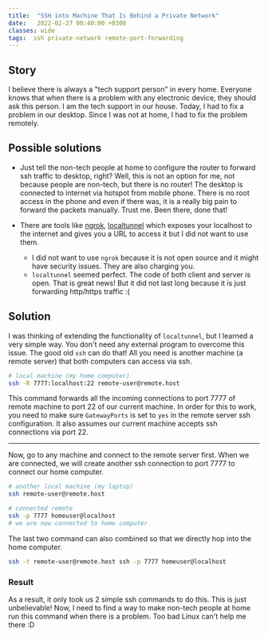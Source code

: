 ```yaml
---
title:  "SSH into Machine That Is Behind a Private Network"
date:   2022-02-27 00:40:00 +0300
classes: wide
tags:  ssh private-network remote-port-forwarding
---
```


## Story
I believe there is always a "tech support person" in every home. Everyone knows that when there is a problem with any electronic device, they should ask this person. I am the tech support in our house. Today, I had to fix a problem in our desktop. Since I was not at home, I had to fix the problem remotely. 

## Possible solutions
- Just tell the non-tech people at home to configure the router to forward ssh traffic to desktop, right? Well, this is not an option for me, not because people are non-tech, but there is no router! The desktop is connected to internet via hotspot from mobile phone. There is no root access in the phone and even if there was, it is a really big pain to forward the packets manually. Trust me. Been there, done that!

- There are tools like [ngrok](https://www.ngrok.com), [localtunnel](localtunnel.me) which exposes your localhost to the internet and gives you a URL to access it but I did not want to use them. 
  - I did not want to use `ngrok` because it is not open source and it might have security issues. They are also charging you. 
  - `localtunnel` seemed perfect. The code of both client and server is open. That is great news! But it did not last long because it is just forwarding http/https traffic :(

## Solution
I was thinking of extending the functionality of `localtunnel`, but I learned a very simple way. You don't need any external program to overcome this issue. The good old `ssh` can do that! All you need is another machine (a remote server) that both computers can access via ssh. 

```bash
# local machine (my home computer)
ssh -R 7777:localhost:22 remote-user@remote.host
```
This command forwards all the incoming connections to port 7777 of remote machine to port 22 of our current machine. In order for this to work, you need to make sure `GatewayPorts` is set to `yes` in the remote server ssh configuration. It also assumes our current machine accepts ssh connections via port 22.

--- 
Now, go to any machine and connect to the remote server first. When we are connected, we will create another ssh connection to port 7777 to connect our home computer.
```bash
# another local machine (my laptop)
ssh remote-user@remote.host

# connected remote
ssh -p 7777 homeuser@localhost 
# we are now connected to home computer
```

The last two command can also combined so that we directly hop into the home computer.
```bash
ssh -t remote-user@remote.host ssh -p 7777 homeuser@localhost 
```

### Result
As a result, it only took us 2 simple ssh commands to do this. This is just unbelievable! Now, I need to find a way to make non-tech people at home run this command when there is a problem. Too bad Linux can't help me there :D

